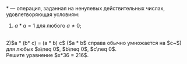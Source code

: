 $*$ — операция, заданная на ненулевых действительных числах, удовлетворяющая условиям:
<br/>
1)  $a * a = 1$  для любого  $a \neq  0$;
<br/>
2)$a * (b*  c) = (a * b) c$  ($a * b$ справа обычно умножается на $c~$)  для любых  $a\neq  0$, $b\neq  0$, $c\neq  0$.
<br/>
Решите уравнение  $x*36 = 216$.